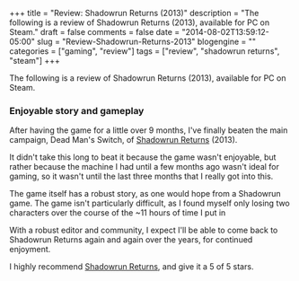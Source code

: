 +++
title = "Review: Shadowrun Returns (2013)"
description = "The following is a review of Shadowrun Returns (2013), available for PC on Steam."
draft = false
comments = false
date = "2014-08-02T13:59:12-05:00"
slug = "Review-Shadowrun-Returns-2013"
blogengine = ""
categories = ["gaming", "review"]
tags = ["review", "shadowrun returns", "steam"]
+++

<div class="note"><p>The following is a review of Shadowrun Returns (2013), available for PC on Steam.</p></div>

<h3>Enjoyable story and gameplay</h3>

<p>After having the game for a little over 9 months, I've finally beaten the main campaign, Dead Man's Switch, of <a href="http://store.steampowered.com/app/234650/">Shadowrun Returns</a> (2013).</p>

<p>It didn't take this long to beat it because the game wasn't enjoyable, but rather because the machine I had until a few months ago wasn't ideal for gaming, so it wasn't until the last three months that I really got into this.</p>

<p>The game itself has a robust story, as one would hope from a Shadowrun game. The game isn't particularly difficult, as I found myself only losing two characters over the course of the ~11 hours of time I put in</p>

<p>With a robust editor and community, I expect I'll be able to come back to Shadowrun Returns again and again over the years, for continued enjoyment.</p>

<p>I highly recommend <a href="http://store.steampowered.com/app/234650/">Shadowrun Returns</a>, and give it a 5 of 5 stars.</p>
